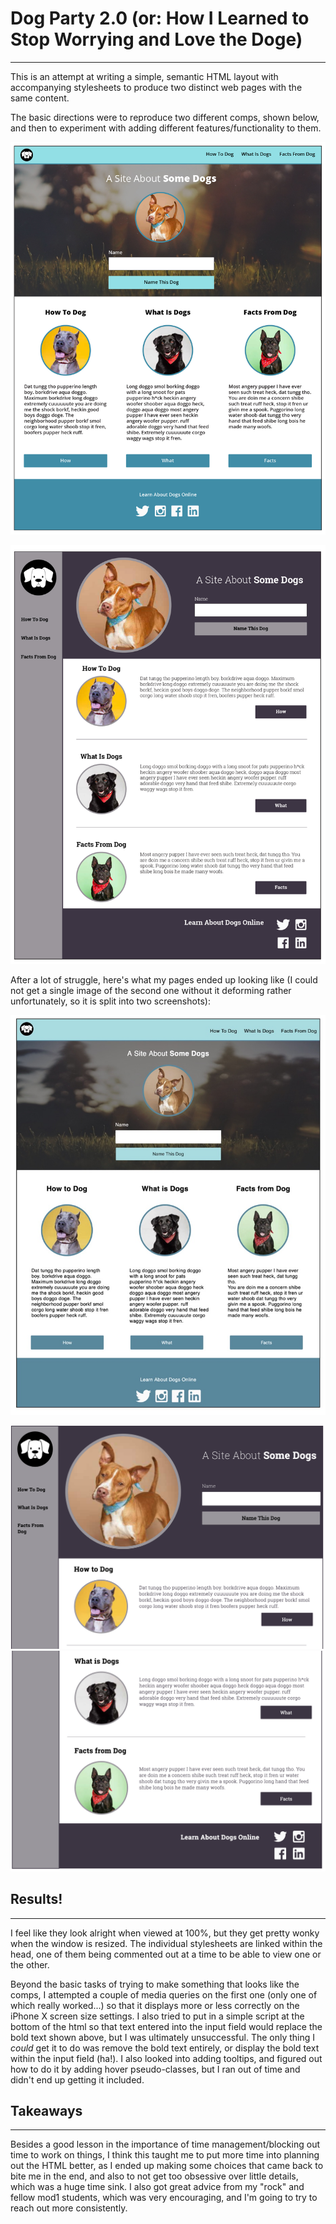# Dog Party 2.0 (or: How I Learned to Stop Worrying and Love the Doge)
--------------

This is an attempt at writing a simple, semantic HTML layout with accompanying stylesheets to produce two distinct web pages with the same content. 

The basic directions were to reproduce two different comps, shown below, and then to experiment with adding different features/functionality to them.

![comp one](./images/DogPartyComp1.jpg)

![comp two](./images/DogPartyComp2.jpg)


After a lot of struggle, here's what my pages ended up looking like (I could not get a single image of the second one without it deforming rather unfortunately, so it is split into two screenshots): 

![my first page](./images/MyDogParty1.jpg)

![my second page(1)](./images/MyDogParty2(1).png)
![my seond page(2)](./images/MyDogParty2(2).png) 

## Results! 
-------------

I feel like they look alright when viewed at 100%, but they get pretty wonky when the window is resized. The individual stylesheets are linked within the head, one of them being commented out at a time to be able to view one or the other.

Beyond the basic tasks of trying to make something that looks like the comps, I attempted a couple of media queries on the first one (only one of which really worked...) so that it displays more or less correctly on the iPhone X screen size settings. I also tried to put in a simple script at the bottom of the html so that text entered into the input field would replace the bold text shown above, but I was ultimately unsuccessful. The only thing I *could* get it to do was remove the bold text entirely, or display the bold text within the input field (ha!). I also looked into adding tooltips, and figured out how to do it by adding hover pseudo-classes, but I ran out of time and didn't end up getting it included. 

## Takeaways
-------------

Besides a good lesson in the importance of time management/blocking out time to work on things, I think this taught me to put more time into planning out the HTML better, as I ended up making some choices that came back to bite me in the end, and also to not get too obsessive over little details, which was a huge time sink. I also got great advice from my "rock" and fellow mod1 students, which was very encouraging, and I'm going to try to reach out more consistently.